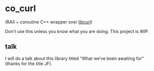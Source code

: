 # co_curl

(RAII + coroutine C++ wrapper over [libcurl](https://curl.se/libcurl/))

Don't use this unless you know what you are doing. This project is WIP.

## talk

I will do a talk about this library titled “What we’ve been awaiting for” (thanks for the title JF). 